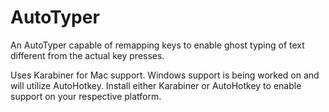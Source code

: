 # AutoTyper

An AutoTyper capable of remapping keys to enable ghost typing of text different from the actual key presses. 

Uses Karabiner for Mac support. Windows support is being worked on and will utilize AutoHotkey. 
Install either Karabiner or AutoHotkey to enable support on your respective platform.